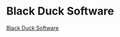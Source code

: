 # Black Duck Software

[Black Duck Software](https://www.synopsys.com/software-integrity/security-testing/software-composition-analysis.html)

